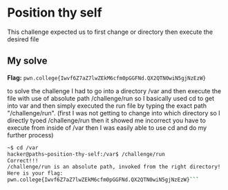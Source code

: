 # Position thy self

This challenge expected us to first change or directory then execute the desired file

## My solve
**Flag:** `pwn.college{Iwvf6Z7aZ7lwZEkM6cfm0pGGFNd.QX2QTN0wiN5gjNzEzW}`

to solve the challenge I had to go into a directory /var and then execute the file with use of absolute path /challenge/run so I basically used cd to get
into var and then simply executed the run file by typing the exact path "/challenge/run".
(first I was not getting to change into which directory so I directly tyoed /challenge/run then it showed me incorrect you have to execute from inside of /var
then I was easily able to use cd and do my further process)

```bash
~$ cd /var
hacker@paths~position-thy-self:/var$ /challenge/run
Correct!!!
/challenge/run is an absolute path, invoked from the right directory!
Here is your flag:
pwn.college{Iwvf6Z7aZ7lwZEkM6cfm0pGGFNd.QX2QTN0wiN5gjNzEzW}```

